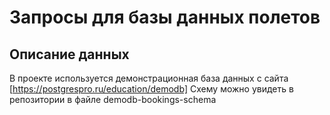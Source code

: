 # Запросы для базы данных полетов
## Описание данных
В проекте используется демонстрационная база данных с сайта [https://postgrespro.ru/education/demodb]
Схему можно увидеть в репозитории в файле demodb-bookings-schema
